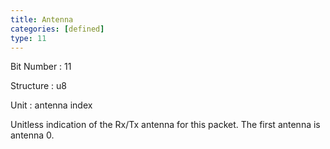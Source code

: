 ```yaml
---
title: Antenna
categories: [defined]
type: 11
---
```

Bit Number
: 11

Structure
: u8

Unit
: antenna index

Unitless indication of the Rx/Tx antenna for this packet. The first
antenna is antenna 0.

